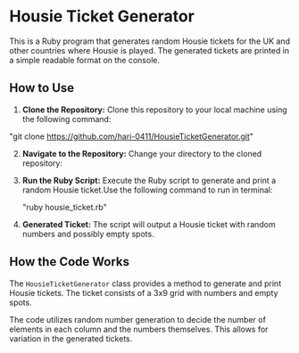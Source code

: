 # Housie Ticket Generator

This is a Ruby program that generates random Housie tickets for the UK and other countries where Housie is played. The generated tickets are printed in a simple readable format on the console.

## How to Use

1. **Clone the Repository:** Clone this repository to your local machine using the following command:

"git clone https://github.com/hari-0411/HousieTicketGenerator.git"


2. **Navigate to the Repository:** Change your directory to the cloned repository:


3. **Run the Ruby Script:** Execute the Ruby script to generate and print a random Housie ticket.Use the following command to run in terminal:

    "ruby housie_ticket.rb"


4. **Generated Ticket:** The script will output a Housie ticket with random numbers and possibly empty spots.

## How the Code Works

The `HousieTicketGenerator` class provides a method to generate and print Housie tickets. The ticket consists of a 3x9 grid with numbers and empty spots.

The code utilizes random number generation to decide the number of elements in each column and the numbers themselves. This allows for variation in the generated tickets.



